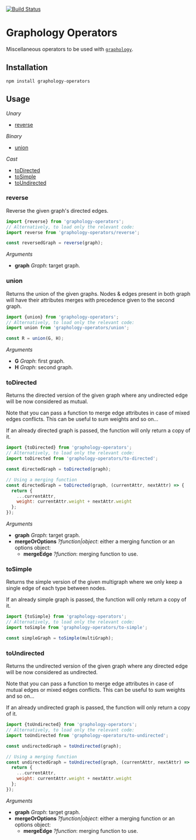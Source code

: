 [![Build Status](https://travis-ci.org/graphology/graphology-operators.svg)](https://travis-ci.org/graphology/graphology-operators)

# Graphology Operators

Miscellaneous operators to be used with [`graphology`](https://graphology.github.io).

## Installation

```
npm install graphology-operators
```

## Usage

*Unary*

* [reverse](#reverse)

*Binary*

* [union](#union)

*Cast*

* [toDirected](#todirected)
* [toSimple](#tosimple)
* [toUndirected](#toundirected)

### reverse

Reverse the given graph's directed edges.

```js
import {reverse} from 'graphology-operators';
// Alternatively, to load only the relevant code:
import reverse from 'graphology-operators/reverse';

const reversedGraph = reverse(graph);
```

*Arguments*

* **graph** *Graph*: target graph.

### union

Returns the union of the given graphs. Nodes & edges present in both graph will have their attributes merges with precedence given to the second graph.

```js
import {union} from 'graphology-operators';
// Alternatively, to load only the relevant code:
import union from 'graphology-operators/union';

const R = union(G, H);
```

*Arguments*

* **G** *Graph*: first graph.
* **H** *Graph*: second graph.

### toDirected

Returns the directed version of the given graph where any undirected edge will be now considered as mutual.

Note that you can pass a function to merge edge attributes in case of mixed edges conflicts. This can be useful to sum weights and so on...

If an already directed graph is passed, the function will only return a copy of it.

```js
import {toDirected} from 'graphology-operators';
// Alternatively, to load only the relevant code:
import toDirected from 'graphology-operators/to-directed';

const directedGraph = toDirected(graph);

// Using a merging function
const directedGraph = toDirected(graph, (currentAttr, nextAttr) => {
  return {
    ...currentAttr,
    weight: currentAttr.weight + nextAttr.weight
  };
});
```

*Arguments*

* **graph** *Graph*: target graph.
* **mergeOrOptions** *?function|object*: either a merging function or an options object:
  * **mergeEdge** *?function*: merging function to use.

### toSimple

Returns the simple version of the given multigraph where we only keep a single edge of each type between nodes.

If an already simple graph is passed, the function will only return a copy of it.

```js
import {toSimple} from 'graphology-operators';
// Alternatively, to load only the relevant code:
import toSimple from 'graphology-operators/to-simple';

const simpleGraph = toSimple(multiGraph);
```

### toUndirected

Returns the undirected version of the given graph where any directed edge will be now considered as undirected.

Note that you can pass a function to merge edge attributes in case of mutual edges or mixed edges conflicts. This can be useful to sum weights and so on...

If an already undirected graph is passed, the function will only return a copy of it.

```js
import {toUndirected} from 'graphology-operators';
// Alternatively, to load only the relevant code:
import toUndirected from 'graphology-operators/to-undirected';

const undirectedGraph = toUndirected(graph);

// Using a merging function
const undirectedGraph = toUndirected(graph, (currentAttr, nextAttr) => {
  return {
    ...currentAttr,
    weight: currentAttr.weight + nextAttr.weight
  };
});
```

*Arguments*

* **graph** *Graph*: target graph.
* **mergeOrOptions** *?function|object*: either a merging function or an options object:
  * **mergeEdge** *?function*: merging function to use.
